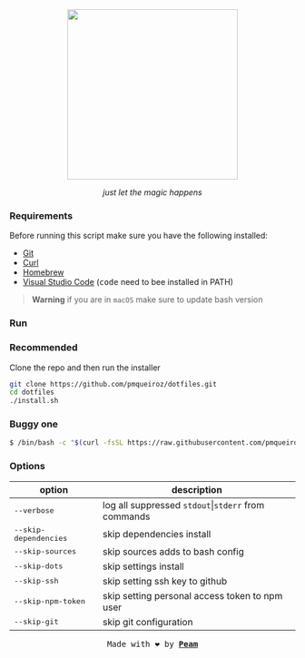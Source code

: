 <!-- VARS -->
[peam-url]: https://pmqueiroz.dev/
[git-url]: https://git-scm.com/
[curl-url]: https://curl.se/
[brew-url]: https://brew.sh/
[unix-url]: https://en.wikipedia.org/wiki/Unix
[code-url]: https://code.visualstudio.com/
<!-- END_VARS -->

<div align="center" >
   <img src="./.github/assets/logo_wo_blur.svg" width=300>

   _just let the magic happens_
</div>

### Requirements

Before running this script make sure you have the following installed:
   * [Git][git-url]
   * [Curl][curl-url]
   * [Homebrew][brew-url]
   * [Visual Studio Code][code-url] (<kbd>code</kbd> need to bee installed in PATH)

> **Warning** if you are in `macOS` make sure to update bash version

### Run

### Recommended

Clone the repo and then run the installer

```sh
git clone https://github.com/pmqueiroz/dotfiles.git
cd dotfiles
./install.sh
```

### Buggy one

```sh
$ /bin/bash -c "$(curl -fsSL https://raw.githubusercontent.com/pmqueiroz/dotfiles/release/install.sh)"
```

### Options

| option  |          description             |
|---------|----------------------------------|
| <kbd>--verbose</kbd> | log all suppressed `stdout`\|`stderr` from commands |
| <kbd>--skip-dependencies</kbd> | skip dependencies install |
| <kbd>--skip-sources</kbd> | skip sources adds to bash config |
| <kbd>--skip-dots</kbd> | skip settings install |
| <kbd>--skip-ssh</kbd> | skip setting ssh key to github |
| <kbd>--skip-npm-token</kbd> | skip setting personal access token to npm user |
| <kbd>--skip-git</kbd> | skip git configuration |

<div align="center">

<samp>Made with :heart: by [**Peam**][peam-url]</samp> 

</div>
